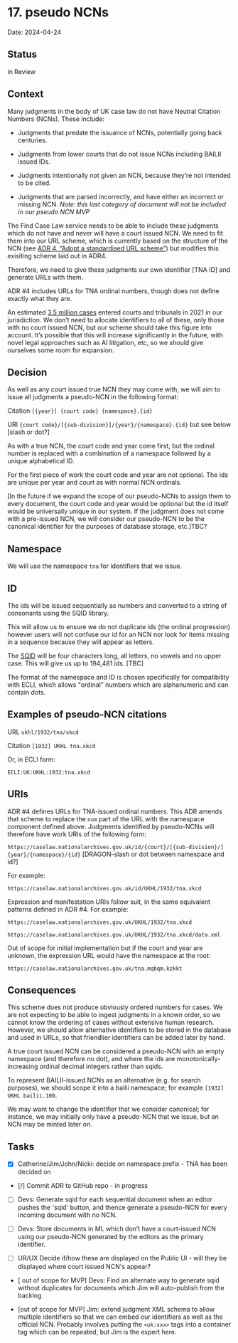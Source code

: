 # 17. pseudo NCNs

Date: 2024-04-24

## Status

in Review

## Context

Many judgments in the body of UK case law do not have Neutral Citation Numbers (NCNs). These include:

- Judgments that predate the issuance of NCNs, potentially going back centuries.

- Judgments from lower courts that do not issue NCNs including BAILII issued IDs.

- Judgments intentionally not given an NCN, because they’re not intended to be cited.

- Judgments that are parsed incorrectly, and have either an incorrect or missing NCN. _Note: this last category of document will not be included in our pseudo NCN MVP_

The Find Case Law service needs to be able to include these judgments which do not have and never will have a court issued NCN. We need to fit them into our URL scheme, which is currently based on the structure of the NCN (see [ADR 4, “Adopt a standardised URL scheme”](https://github.com/nationalarchives/ds-find-caselaw-docs/blob/main/doc/adr/0004-adopt-a-standardised-url-scheme.md)) but modifies this exisiting scheme laid out in ADR4.

Therefore, we need to give these judgments our own identifier [TNA ID] and generate URLs with them.

ADR #4 includes URLs for TNA ordinal numbers, though does not define exactly what they are.

An estimated [3.5 million cases](https://commonslibrary.parliament.uk/research-briefings/cbp-8372/) entered courts and tribunals in 2021 in our jurisdiction. We don’t need to allocate identifiers to all of these, only those with no court issued NCN, but our scheme should take this figure into account. It’s possible that this will increase significantly in the future, with novel legal approaches such as AI litigation, etc, so we should give ourselves some room for expansion.

## Decision

As well as any court issued true NCN they may come with, we will aim to issue all judgments a pseudo-NCN in the following format:

Citation `[{year}] {court code} {namespace}.{id}`

URI `{court code}/[{sub-division}]/{year}/{namespace}.{id}` but see below [slash or dot?]

As with a true NCN, the court code and year come first, but the ordinal number is replaced with a combination of a namespace followed by a unique alphabetical ID.

For the first piece of work the court code and year are not optional. The ids are unique per year and court as with normal NCN ordinals.

[In the future if we expand the scope of our pseudo-NCNs to assign them to every document, the court code and year would be optional but the id itself would be universally unique in our system. If the judgment does not come with a pre-issued NCN, we will consider our pseudo-NCN to be the canonical identifier for the purposes of database storage, etc.]TBC?

## Namespace

We will use the namespace `tna` for identifiers that we issue.

## ID

The ids will be issued sequentially as numbers and converted to a string of consonants using the SQID library.

This will allow us to ensure we do not duplicate ids (the ordinal progression) however users will not confuse our id for an NCN nor look for items missing in a sequence because they will appear as letters.

The [SQID](https://sqids.org/nim) will be four characters long, all letters, no vowels and no upper case. This will give us up to 194,481 ids. [TBC]

The format of the namespace and ID is chosen specifically for compatibility with ECLI, which allows "ordinal” numbers which are alphanumeric and can contain dots.

## Examples of pseudo-NCN citations

URL `ukhl/1932/tna/xkcd`

Citation `[1932] UKHL tna.xkcd`

Or, in ECLI form:

`ECLI:UK:UKHL:1932:tna.xkcd`

## URIs

ADR #4 defines URLs for TNA-issued ordinal numbers. This ADR amends that scheme to replace the `num` part of the URL with the namespace component defined above. Judgments identified by pseudo-NCNs will therefore have work URIs of the following form:

`https://caselaw.nationalarchives.gov.uk/id/{court}/[{sub-division}/]{year}/{namespace}/{id}` [DRAGON-slash or dot between namespace and id?]

For example:

`https://caselaw.nationalarchives.gov.uk/id/UKHL/1932/tna.xkcd`

Expression and manifestation URIs follow suit, in the same equivalent patterns defined in ADR #4. For example:

`https://caselaw.nationalarchives.gov.uk/UKHL/1932/tna.xkcd`

`https://caselaw.nationalarchives.gov.uk/UKHL/1932/tna.xkcd/data.xml`

Out of scope for initial implementation but if the court and year are unknown, the expression URL would have the namespace at the root:

`https://caselaw.nationalarchives.gov.uk/tna.mqbqm.kzkkt`

## Consequences

This scheme does not produce obviously ordered numbers for cases. We are not expecting to be able to ingest judgments in a known order, so we cannot know the ordering of cases without extensive human research. However, we should allow alternative identifiers to be stored in the database and used in URLs, so that friendlier identifiers can be added later by hand.

A true court issued NCN can be considered a pseudo-NCN with an empty namespace (and therefore no dot), and where the ids are monotonically-increasing ordinal decimal integers rather than sqids.

To represent BAILII-issued NCNs as an alternative (e.g. for search purposes), we should scope it into a bailii namespace; for example `[1932] UKHL bailii.100`.

We may want to change the identifier that we consider canonical; for instance, we may initially only have a pseudo-NCN that we issue, but an NCN may be minted later on.

## Tasks

- [x] Catherine/Jim/John/Nicki: decide on namespace prefix - TNA has been decided on

- [/] Commit ADR to GitHub repo - in progress

- [ ] Devs: Generate sqid for each sequential document when an editor pushes the 'sqid' button, and thence generate a pseudo-NCN for every incoming document with no NCN.

- [ ] Devs: Store documents in ML which don’t have a court-issued NCN using our pseudo-NCN generated by the editors as the primary identifier.

- [ ] UR/UX Decide if/how these are displayed on the Public UI - will they be displayed where court issued NCN's appear?

- [ out of scope for MVP] Devs: Find an alternate way to generate sqid without duplicates for documents which Jim will auto-publish from the backlog

- [out of scope for MVP] Jim: extend judgment XML schema to allow multiple identifiers so that we can embed our identifiers as well as the official NCN. Probably involves putting the `<uk:xxx>` tags into a container tag which can be repeated, but Jim is the expert here.
